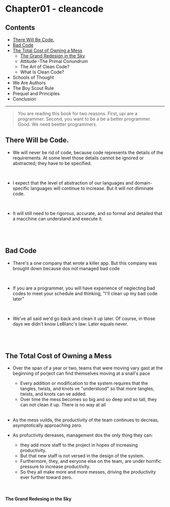 # Chapter01 - cleancode #

## Contents ##
  
  - [There Will Be Code.](#1)
  - [Bad Code](#2)
  - [The Total Cost of Owning a Mess](#3)
    - [The Grand Redesign in the Sky](#3-1)
    - Attitude
     -The Primal Conundrum
    - The Art of Clean Code?
    - What Is Clean Code?
   - Schools of Thought
   - We Are Authors
   - The Boy Scout Rule
   - Prequel and Principles
   - Conclusion
   
   ---
   
   > You are reading this book for two reasons. First, upi are a programmer. 
   Second, you want to be a be a better programmer. Good. We need beetter programmers.
   
   
   
<a name="1"></a>
## There Will be Code. ##

- We will never be rid of code, because code represents the details of the requirements. At some level those details cannot be ignored or abstracted; they have to be specified.
</br>

- I expect that the level of abstraction of our languages and domain-specific languages will continue to increase. But it will not dliminate code.
</br>

- It will still need to be rigorous, accurate, and so formal and detailed that a macchine can understand and execute it.
</br></br></br></br>




<a name="2"></a>
## Bad Code ##

- There's a one company that wrote a killer app. But this company was brought down because dos not managed bad code
</br>

- If you are a programmer, you will have experience of neglecting bad codes to meet your schedule and thinking, "I'll clean up my bad code later"
</br>

- We've all said we'd go back and clean it up later. Of course, in those days we didn't know LeBlanc's law: Later equals never.
</br></br></br></br>




<a name="3"></a>
## The Total Cost of Owning a Mess ##

- Over the span of a year or two, teams that were moving vary gast at the beginning of porject can find themselves moving at a snail's pace
  - Every addition or modification to the system requires that the tangles, twists, and knots ve "understood" so that more tangles, twists, and knots can ve added.
  - Over time the mess becomes so big and so deep and so tall, they can not clean it up. There is no way at all
  </br>
  
- As the mess vuilds, the productivity of the team continues to decreas, asymptotically approaching zero.

- As profuctivity dereases, management dos the only thing they can: 
  - they add more staff to the project in hopes of increasing productivity.
  - But that new staff is not versed in the design of the system.
  - Furthermore, they, and eeryone else on the team, are under horrific pressure to increase productivity. 
  - So they all make more and more messes, driving the productivity ever further toward zero.
</br>
 
 
 <a name="3-1"></a>
 #### The Grand Redesing in the Sky ####
 
  
 













